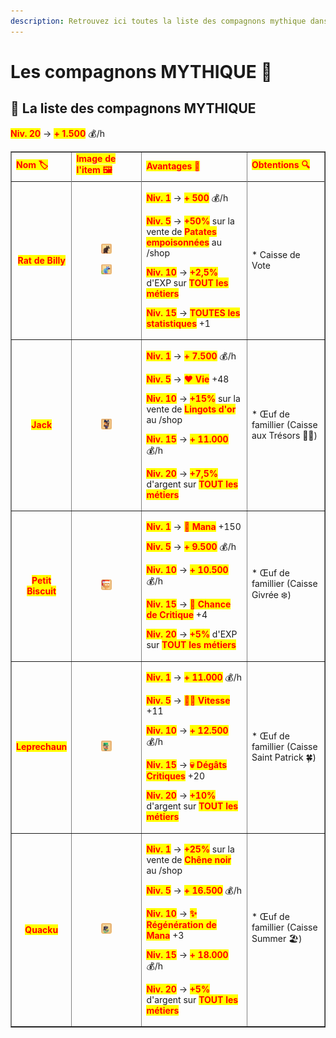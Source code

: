 ```yaml
---
description: Retrouvez ici toutes la liste des compagnons mythique dans le serveur.
---
```


# Les compagnons MYTHIQUE 🦞

## 💠 La liste des compagnons MYTHIQUE

<table border="1" cellspacing="0" cellpadding="6">
  <tr>
    <td><mark style="color:red;"><strong>Nom 🏷️</strong></mark></td>
    <td><mark style="color:red;"><strong>Image de l'item 🖼️</strong></mark></td>
    <td><mark style="color:red;"><strong>Avantages 💪</strong></mark></td>
    <td><mark style="color:red;"><strong>Obtentions 🔍</strong></mark></td>
  </tr>
  <tr>
  <tr>
    <td align="center"><mark style="color:red;"><strong>Rat de Billy</strong></mark></td>
    <td>
      <figure>
        <img src="../../.gitbook/assets/Les_Compagnons/Items/Mythique/RatDeBilly.png" alt="">
      </figure>
      <figure>
        <img src="../../.gitbook/assets/Les_Compagnons/Items/Mythique/RatDeBillyShiny.png" alt="">
      </figure>
    </td>
    <td>
      <p><mark style="color:red;"><strong>Niv. 1</strong></mark> → <mark style="color:red;"><strong>+ 500</strong></mark> 💰/h</p>
      <p><mark style="color:red;"><strong>Niv. 5</strong></mark> → <mark style="color:red;"><strong>+50%</strong></mark> sur la vente de <mark style="color:red;"><strong>Patates empoisonnées</strong></mark> au /shop</p>
      <p><mark style="color:red;"><strong>Niv. 10</strong></mark> → <mark style="color:red;"><strong>+2,5%</strong></mark> d'EXP sur <mark style="color:red;"><strong>TOUT les métiers</strong></mark></p>
      <p><mark style="color:red;"><strong>Niv. 15</strong></mark> → <mark style="color:red;"><strong>TOUTES les statistiques</strong></mark> +1</p>
    </td>
      <p><mark style="color:red;"><strong>Niv. 20</strong></mark> → <mark style="color:red;"><strong>+ 1.500</strong></mark> 💰/h</p>
    <td>
      <p> * Caisse de Vote
    </td>
  </tr>
  <tr>
    <td align="center"><mark style="color:red;"><strong>Jack</strong></mark></td>
    <td>
      <figure>
        <img src="../../.gitbook/assets/Les_Compagnons/Items/Mythique/Jack.png" alt="">
      </figure>
    </td>
    <td>
      <p><mark style="color:red;"><strong>Niv. 1</strong></mark> → <mark style="color:red;"><strong>+ 7.500</strong></mark> 💰/h</p>
      <p><mark style="color:red;"><strong>Niv. 5</strong></mark> → <mark style="color:red;"><strong>❤️ Vie</strong></mark> +48</p>
      <p><mark style="color:red;"><strong>Niv. 10</strong></mark> → <mark style="color:red;"><strong>+15%</strong></mark> sur la vente de <mark style="color:red;"><strong>Lingots d'or</strong></mark> au /shop</p>
      <p><mark style="color:red;"><strong>Niv. 15</strong></mark> → <mark style="color:red;"><strong>+ 11.000</strong></mark> 💰/h</p>
      <p><mark style="color:red;"><strong>Niv. 20</strong></mark> → <mark style="color:red;"><strong>+7,5%</strong></mark> d'argent sur <mark style="color:red;"><strong>TOUT les métiers</strong></mark></p>
    <td>
      <p> * Œuf de famillier (Caisse aux Trésors 🏴‍☠️)</p>
    </td>
  </tr>
  <tr>
    <td align="center"><mark style="color:red;"><strong>Petit Biscuit</strong></mark></td>
    <td>
      <figure>
        <img src="../../.gitbook/assets/Les_Compagnons/Items/Mythique/PetitBiscuit.png" alt="">
      </figure>
    </td>
    <td>
      <p><mark style="color:red;"><strong>Niv. 1</strong></mark> → <mark style="color:red;"><strong>🧪 Mana</strong></mark> +150</p>
      <p><mark style="color:red;"><strong>Niv. 5</strong></mark> → <mark style="color:red;"><strong>+ 9.500</strong></mark> 💰/h</p>
      <p><mark style="color:red;"><strong>Niv. 10</strong></mark> → <mark style="color:red;"><strong>+ 10.500</strong></mark> 💰/h</p>
      <p><mark style="color:red;"><strong>Niv. 15</strong></mark> → <mark style="color:red;"><strong>🥊 Chance de Critique</strong></mark> +4</p>
      <p><mark style="color:red;"><strong>Niv. 20</strong></mark> → <mark style="color:red;"><strong>+5%</strong></mark> d'EXP sur <mark style="color:red;"><strong>TOUT les métiers</strong></mark></p>
    <td>
      <p> * Œuf de famillier (Caisse Givrée ❄️)</p>
    </td>
  </tr>
  <tr>
    <td align="center"><mark style="color:red;"><strong>Leprechaun</strong></mark></td>
    <td>
      <figure>
        <img src="../../.gitbook/assets/Les_Compagnons/Items/Mythique/Leprechaun.png" alt="">
      </figure>
    </td>
    <td>
      <p><mark style="color:red;"><strong>Niv. 1</strong></mark> → <mark style="color:red;"><strong>+ 11.000</strong></mark> 💰/h</p>
      <p><mark style="color:red;"><strong>Niv. 5</strong></mark> → <mark style="color:red;"><strong>🏃‍♂️ Vitesse</strong></mark> +11</p>
      <p><mark style="color:red;"><strong>Niv. 10</strong></mark> → <mark style="color:red;"><strong>+ 12.500</strong></mark> 💰/h</p>
      <p><mark style="color:red;"><strong>Niv. 15</strong></mark> → <mark style="color:red;"><strong>💀 Dégâts Critiques</strong></mark> +20</p>
      <p><mark style="color:red;"><strong>Niv. 20</strong></mark> → <mark style="color:red;"><strong>+10%</strong></mark> d'argent sur <mark style="color:red;"><strong>TOUT les métiers</strong></mark></p>
    </td>
    <td>
      <p> * Œuf de famillier (Caisse Saint Patrick 🍀)</p>
    </td>
  </tr>
  <tr>
    <td align="center"><mark style="color:red;"><strong>Quacku</strong></mark></td>
    <td>
      <figure>
        <img src="../../.gitbook/assets/Les_Compagnons/Items/Mythique/Quacku.png" alt="">
      </figure>
    </td>
    <td>
      <p><mark style="color:red;"><strong>Niv. 1</strong></mark> → <mark style="color:red;"><strong>+25%</strong></mark> sur la vente de <mark style="color:red;"><strong>Chêne noir</strong></mark> au /shop</p>
      <p><mark style="color:red;"><strong>Niv. 5</strong></mark> → <mark style="color:red;"><strong>+ 16.500</strong></mark> 💰/h</p>
      <p><mark style="color:red;"><strong>Niv. 10</strong></mark> → <mark style="color:red;"><strong>✨ Régénération de Mana</strong></mark> +3</p>
      <p><mark style="color:red;"><strong>Niv. 15</strong></mark> → <mark style="color:red;"><strong>+ 18.000</strong></mark> 💰/h</p>
      <p><mark style="color:red;"><strong>Niv. 20</strong></mark> → <mark style="color:red;"><strong>+5%</strong></mark> d'argent sur <mark style="color:red;"><strong>TOUT les métiers</strong></mark></p>
    <td>
      <p> * Œuf de famillier (Caisse Summer 🏖️)</p>
    </td>
  </tr>
</table>
